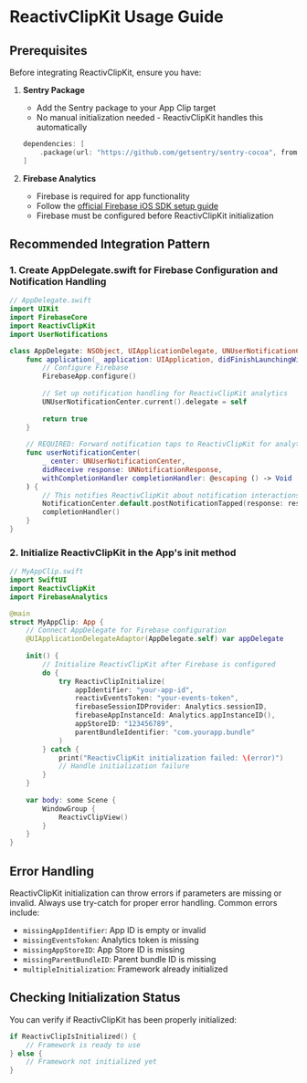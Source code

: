 # ReactivClipKit Usage Guide

## Prerequisites

Before integrating ReactivClipKit, ensure you have:

1. **Sentry Package**
   - Add the Sentry package to your App Clip target
   - No manual initialization needed - ReactivClipKit handles this automatically
   ```swift
   dependencies: [
       .package(url: "https://github.com/getsentry/sentry-cocoa", from: "8.0.0")
   ]
   ```

2. **Firebase Analytics**
   - Firebase is required for app functionality
   - Follow the [official Firebase iOS SDK setup guide](https://firebase.google.com/docs/ios/setup)
   - Firebase must be configured before ReactivClipKit initialization

## Recommended Integration Pattern

### 1. Create AppDelegate.swift for Firebase Configuration and Notification Handling

```swift
// AppDelegate.swift
import UIKit
import FirebaseCore
import ReactivClipKit
import UserNotifications

class AppDelegate: NSObject, UIApplicationDelegate, UNUserNotificationCenterDelegate {
    func application(_ application: UIApplication, didFinishLaunchingWithOptions launchOptions: [UIApplication.LaunchOptionsKey: Any]?) -> Bool {
        // Configure Firebase
        FirebaseApp.configure()
        
        // Set up notification handling for ReactivClipKit analytics
        UNUserNotificationCenter.current().delegate = self
        
        return true
    }
    
    // REQUIRED: Forward notification taps to ReactivClipKit for analytics
    func userNotificationCenter(
        _ center: UNUserNotificationCenter,
        didReceive response: UNNotificationResponse,
        withCompletionHandler completionHandler: @escaping () -> Void
    ) {
        // This notifies ReactivClipKit about notification interactions
        NotificationCenter.default.postNotificationTapped(response: response)
        completionHandler()
    }
}
```

### 2. Initialize ReactivClipKit in the App's init method

```swift
// MyAppClip.swift
import SwiftUI
import ReactivClipKit
import FirebaseAnalytics

@main
struct MyAppClip: App {
    // Connect AppDelegate for Firebase configuration
    @UIApplicationDelegateAdaptor(AppDelegate.self) var appDelegate
    
    init() {
        // Initialize ReactivClipKit after Firebase is configured
        do {
            try ReactivClipInitialize(
                appIdentifier: "your-app-id",
                reactivEventsToken: "your-events-token",
                firebaseSessionIDProvider: Analytics.sessionID,
                firebaseAppInstanceId: Analytics.appInstanceID(),
                appStoreID: "123456789",
                parentBundleIdentifier: "com.yourapp.bundle"
            )
        } catch {
            print("ReactivClipKit initialization failed: \(error)")
            // Handle initialization failure
        }
    }
    
    var body: some Scene {
        WindowGroup {
            ReactivClipView()
        }
    }
}
```


## Error Handling

ReactivClipKit initialization can throw errors if parameters are missing or invalid. Always use try-catch for proper error handling. Common errors include:

- `missingAppIdentifier`: App ID is empty or invalid
- `missingEventsToken`: Analytics token is missing
- `missingAppStoreID`: App Store ID is missing
- `missingParentBundleID`: Parent bundle ID is missing
- `multipleInitialization`: Framework already initialized

## Checking Initialization Status

You can verify if ReactivClipKit has been properly initialized:

```swift
if ReactivClipIsInitialized() {
    // Framework is ready to use
} else {
    // Framework not initialized yet
}
```